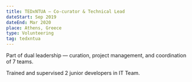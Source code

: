 ```yaml
---
title: TEDxNTUA – Co-curator & Technical Lead
dateStart: Sep 2019
dateEnd: Mar 2020
place: Athens, Greece
type: Volunteering
tag: tedxntua
---
```


Part of dual leadership — curation, project management, and coordination of 7
teams.

Trained and supervised 2 junior developers in IT Team.
